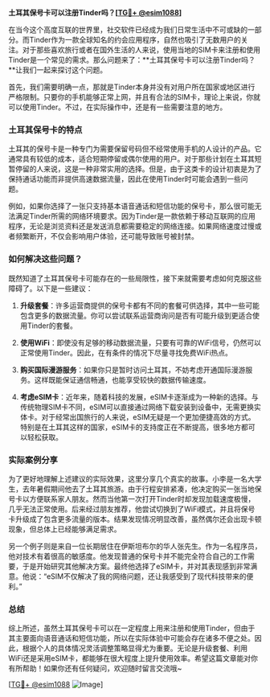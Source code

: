 **土耳其保号卡可以注册Tinder吗？[[TG💪+ @esim1088](https://t.me/s/esim1088)]**

在当今这个高度互联的世界里，社交软件已经成为我们日常生活中不可或缺的一部分。而Tinder作为一款全球知名的约会应用程序，自然也吸引了无数用户的关注。对于那些喜欢旅行或者在国外生活的人来说，使用当地的SIM卡来注册和使用Tinder是一个常见的需求。那么问题来了：**土耳其保号卡可以注册Tinder吗？**让我们一起来探讨这个问题。

首先，我们需要明确一点，那就是Tinder本身并没有对用户所在国家或地区进行严格限制。只要你的手机能够正常上网，并且有合法的SIM卡，理论上来说，你就可以使用Tinder。不过，在实际操作中，还是有一些需要注意的地方。

### 土耳其保号卡的特点

土耳其的保号卡是一种专门为需要保留号码但不经常使用手机的人设计的产品。它通常具有较低的成本，适合短期停留或偶尔使用的用户。对于那些计划在土耳其短暂停留的人来说，这是一种非常实用的选择。但是，由于这类卡的设计初衷是为了保持通话功能而非提供高速数据流量，因此在使用Tinder时可能会遇到一些问题。

例如，如果你选择了一张只支持基本语音通话和短信功能的保号卡，那么很可能无法满足Tinder所需的网络环境要求。因为Tinder是一款依赖于移动互联网的应用程序，无论是浏览资料还是发送消息都需要稳定的网络连接。如果网络速度过慢或者频繁断开，不仅会影响用户体验，还可能导致账号被封禁。

### 如何解决这些问题？

既然知道了土耳其保号卡可能存在的一些局限性，接下来就需要考虑如何克服这些障碍了。以下是一些建议：

1. **升级套餐**：许多运营商提供的保号卡都有不同的套餐可供选择，其中一些可能包含更多的数据流量。你可以尝试联系运营商询问是否有可能升级到更适合使用Tinder的套餐。
   
2. **使用WiFi**：即使没有足够的移动数据流量，只要有可靠的WiFi信号，仍然可以正常使用Tinder。因此，在有条件的情况下尽量寻找免费WiFi热点。

3. **购买国际漫游服务**：如果你只是暂时访问土耳其，不妨考虑开通国际漫游服务。这样既能保证通信畅通，也能享受较快的数据传输速度。

4. **考虑eSIM卡**：近年来，随着科技的发展，eSIM卡逐渐成为一种新的选择。与传统物理SIM卡不同，eSIM可以直接通过网络下载安装到设备中，无需更换实体卡。对于经常出国旅行的人来说，eSIM无疑是一个更加便捷高效的方式。特别是在土耳其这样的国家，eSIM卡的支持度正在不断提高，很多地方都可以轻松获取。

### 实际案例分享

为了更好地理解上述建议的实际效果，这里分享几个真实的故事。小李是一名大学生，去年暑假期间他去了土耳其旅游。由于行程安排紧凑，他决定购买一张当地保号卡以方便联系家人朋友。然而当他第一次打开Tinder时却发现加载速度极慢，几乎无法正常使用。后来经过朋友推荐，他尝试切换到了WiFi模式，并且将保号卡升级成了包含更多流量的版本。结果发现情况明显改善，虽然偶尔还会出现卡顿现象，但总体上已经能够满足需求。

另一个例子则是来自一位长期居住在伊斯坦布尔的华人张先生。作为一名程序员，他对技术有着很高的敏感度。他发现普通的保号卡并不能完全符合自己的工作需要，于是开始研究其他解决方案。最终他选择了eSIM卡，并对其表现感到非常满意。他说：“eSIM不仅解决了我的网络问题，还让我感受到了现代科技带来的便利。”

### 总结

综上所述，虽然土耳其保号卡可以在一定程度上用来注册和使用Tinder，但由于其主要面向语音通话和短信功能，所以在实际体验中可能会存在诸多不便之处。因此，根据个人的具体情况灵活调整策略显得尤为重要。无论是升级套餐、利用WiFi还是采用eSIM卡，都能够在很大程度上提升使用效率。希望这篇文章能对你有所帮助！如果你还有任何疑问，欢迎随时留言交流哦~

[[TG💪+ @esim1088](https://t.me/s/esim1088) ![Image](https://i.postimg.cc/4NQfJmqS/Snipaste-2025-05-13-00-14-12.png)]
